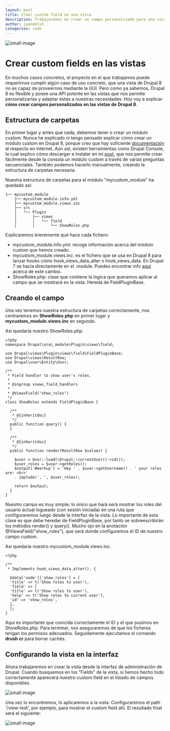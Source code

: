 ```yaml
---
layout: post
title: Crear custom field en una vista
description: Trabajaremos en crear un campo personalizado para una vista en Drupal 8.
author: juandels3
categories: code
---
```


![small image]({{site.baseurl}}/images/drupal8-views.png)

# Crear custom fields en las vistas

En muchos casos concretos, el proyecto en el que trabajamos puede requerirnos cumplir algún caso de uso concreto, que una vista de Drupal 8 no es capaz de proveernos mediante la GUI. Pero como ya sabemos, Drupal 8 es flexible y posee una API potente en las vistas que nos permite personalizarlas y adaptar éstas a nuestras necesidades. 
Hoy voy a explicar **cómo crear campos personalizados en las vistas de Drupal 8**.

## Estructura de carpetas

En primer lugar y antes que nada, debemos tener o crear un módulo custom. Nunca he explicado ni tengo pensado explicar cómo crear un módulo custom en Drupal 8, porque creo que hay suficiente [documentación](https://www.drupal.org/docs/8/creating-custom-modules) al respecto en internet. Aún así, existen herramientas como Drupal Console, la cual explico cómo descargar e instalar en mi [post](https://juandels3.github.io/utilidades-drupal/), que nos permite crear fácilmente desde la consola un módulo custom a través de varias preguntas secuenciales. También podemos hacerlo manualmente, creando la estructura de carpetas necesaria. 

Nuestra estructura de carpetas para el módulo "mycustom_module" ha quedado así:

    ├── mycustom_module
        ├── mycustom_module.info.yml
        ├── mycustom_module.views.inc
        ├── src
        │   └── Plugin
        │       ├── views
        │       │   └── field
        │       │       └── ShowRoles.php

Explicaremos brevemente qué hace cada fichero:

 - mycustom_module.info.yml: recoge información acerca del módulo custom que hemos creado.
 - mycustom_module.views.inc:  es el fichero que se usa en Drupal 8 para lanzar hooks cómo hook_views_data_alter o hook_views_data. En Drupal 7 se hacía directamente en el .module. Puedes encontrar info [aquí](https://www.drupal.org/node/1875596) acerca de este cambio.
 - ShowRoles.php: clase que contiene la lógica que queramos aplicar al campo que se mostrará en la vista. Hereda de FieldPluginBase.

## Creando el campo

Una vez tenemos nuestra estructura de carpetas correctamente, nos centraremos en **ShowRoles.php** en primer lugar y **mycustom_module.views.inc** en segundo.

Así quedaría nuestro ShowRoles.php.

    <?php
    namespace Drupal\ocai_module\Plugin\views\field;
    
    use Drupal\views\Plugin\views\field\FieldPluginBase;
    use Drupal\views\ResultRow;
    use Drupal\user\Entity\User;
    
    /**
     * Field handler to show user's roles.
     *
     * @ingroup views_field_handlers
     *
     * @ViewsField("show_roles")
     */
    class ShowRoles extends FieldPluginBase {
    
      /**
       * @{inheritdoc}
       */
      public function query() {
      }
    
      /**
       * @{inheritdoc}
       */
      public function render(ResultRow $values) {
    
        $user = User::load(\Drupal::currentUser()->id());
        $user_roles = $user->getRoles();
        $output['#markup'] = 'Hey ' . $user->getUsername() . ' your roles are: <br>'
        . implode(', ', $user_roles);
    
        return $output;
      }
    }

Nuestro campo es muy simple; lo único que hará será mostrar los roles del usuario actual logueado (con sesión iniciada) en una ruta que configuraremos luego desde la interfaz de la vista. Lo importante de esta clase es que debe heredar de FieldPluginBase, por tanto se sobreescribirán los métodos render() y query(). Mucho ojo en la anotación @ViewsField("show_roles"), que será donde configuremos el ID de nuestro campo custom.

Así quedaría nuestro mycustom_module.views.inc.

    <?php  
      
    /**  
     * Implements hook_views_data_alter(). {  
      
      $data['node']['show_roles'] = [  
      'title' => t('Show roles to user'),  
      'field' => [  
      'title' => t('Show roles to user'),  
      'help' => t('Show roles to current user'),  
      'id' => 'show_roles',  
      ],  
      ];  
    }

Aquí es importante que coincida correctamente el ID y el que pusimos en ShowRoles.php.
Para terminar, nos aseguraremos de que los ficheros tengan los permisos adecuados. Seguidamente ejecutamos el comando **drush cr** para borrar cachés. 

## Configurando la vista en la interfaz

Ahora trabajaremos en crear la vista desde la interfaz de administración de Drupal. 
Cuando busquemos en los "Fields" de la vista, si hemos hecho todo correctamente aparecerá nuestro custom field en el listado de campos disponibles.

![small image]({{site.baseurl}}/images/custom_field_sc_1.png)

Una vez lo encontremos, lo aplicaremos a la vista. Configuraremos el path '/view-test', por ejemplo, para mostrar el custom field ahí. 
El resultado final será el siguiente:

![small image]({{site.baseurl}}/images/custom_field_sc_2.png)

